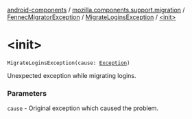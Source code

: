 [android-components](../../../index.md) / [mozilla.components.support.migration](../../index.md) / [FennecMigratorException](../index.md) / [MigrateLoginsException](index.md) / [&lt;init&gt;](./-init-.md)

# &lt;init&gt;

`MigrateLoginsException(cause: `[`Exception`](http://docs.oracle.com/javase/7/docs/api/java/lang/Exception.html)`)`

Unexpected exception while migrating logins.

### Parameters

`cause` - Original exception which caused the problem.